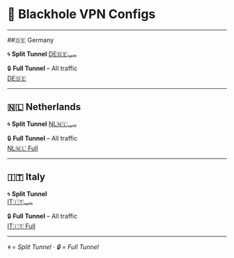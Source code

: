 # 🌌 Blackhole VPN Configs

---

##🇩🇪 Germany

🌀 **Split Tunnel**
[DE🇩🇪ₛₚₗᵢₜ](https://raw.githubusercontent.com/SHAMPOO-SIR-E-SEHAT/hehehe/refs/heads/main/Blackhole/DE%F0%9F%87%A9%F0%9F%87%AA%20%E2%82%9B%E2%82%9A%E2%82%97%E1%B5%A2%E2%82%9C.json#DE🇩🇪ₛₚₗᵢₜ)

🔒 **Full Tunnel** – All traffic  
[DE🇩🇪](https://raw.githubusercontent.com/SHAMPOO-SIR-E-SEHAT/hehehe/refs/heads/main/Blackhole/DE%F0%9F%87%A9%F0%9F%87%AA.json#DE🇩🇪)

---

## 🇳🇱 Netherlands

🌀 **Split Tunnel**
[NL🇳🇱ₛₚₗᵢₜ](https://raw.githubusercontent.com/SHAMPOO-SIR-E-SEHAT/hehehe/main/Blackhole/NL%F0%9F%87%B3%F0%9F%87%B1%E2%82%9B%E2%82%9A%E2%82%97%E1%B5%A2%E2%82%9C.json#NL🇳🇱ₛₚₗᵢₜ)

🔒 **Full Tunnel** – All traffic  
[NL🇳🇱 Full](https://raw.githubusercontent.com/SHAMPOO-SIR-E-SEHAT/hehehe/main/Blackhole/NL%F0%9F%87%B3%F0%9F%87%B1.json#NL🇳🇱Full)

---

## 🇮🇹 Italy

🌀 **Split Tunnel**  
[IT🇮🇹ₛₚₗᵢₜ](https://raw.githubusercontent.com/SHAMPOO-SIR-E-SEHAT/hehehe/main/Blackhole/IT%F0%9F%87%AE%F0%9F%87%B9%E2%82%9B%E2%82%9A%E2%82%97%E1%B5%A2%E2%82%9C.json#IT🇮🇹ₛₚₗᵢₜ)

🔒 **Full Tunnel** – All traffic  
[IT🇮🇹 Full](https://raw.githubusercontent.com/SHAMPOO-SIR-E-SEHAT/hehehe/main/Blackhole/IT%F0%9F%87%AE%F0%9F%87%B9.json#IT🇮🇹Full)

---

*🌀 = Split Tunnel · 🔒 = Full Tunnel*
